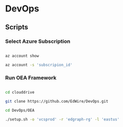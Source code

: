 # DevOps

## Scripts

### Select Azure Subscription

``` bash

az account show

az account -s 'subscripion_id'

```

### Run OEA Framework

``` bash

cd clouddrive

git clone https://github.com/EdWire/DevOps.git

cd DevOps/OEA

./setup.sh -o 'vcsprod' -r 'edgraph-rg' -l 'eastus'

```
